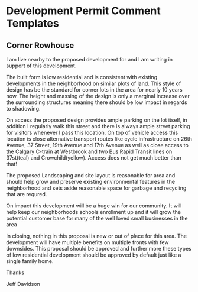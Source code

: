 # Development Permit Comment Templates

## Corner Rowhouse

I am live nearby to the proposed development for <INSERT DP NUMBER> and I am writing in support of this development.

The built form is low residential and is consistent with existing developments in the neighborhood on similar plots of land. This style of design has be the standard for corner lots in the area for nearly 10 years now. The height and massing of the design is only a marginal increase over the surrounding structures meaning there should be low impact in regards to shadowing.

On access the proposed design provides ample parking on the lot itself, in addition I regularly walk this street and there is always ample street parking for visitors whenever I pass this location. On top of vehicle access this location is close alternative transport routes like cycle infrastructure on 26th Avenue, 37 Street, 19th Avenue and 17th Avenue as well as close access to the Calgary C-train at Westbrook and two Bus Rapid Transit lines on 37st(teal) and Crowchild(yellow). Access does not get much better than that!

The proposed Landscaping and site layout is reasonable for area and should help grow and preserve existing environmental features in the neighborhood and sets aside reasonable space for garbage and recycling that are requred.

On impact this development will be a huge win for our community. It will help keep our neighborhoods schools enrollment up and it will grow the potential customer base for many of the well loved small businesses in the area

In closing, nothing in this proposal is new or out of place for this area. The development will have multiple benefits on multiple fronts with few downsides. This proposal should be approved and further more these types of low residential development should be approved by default just like a single family home. 

Thanks

Jeff Davidson


